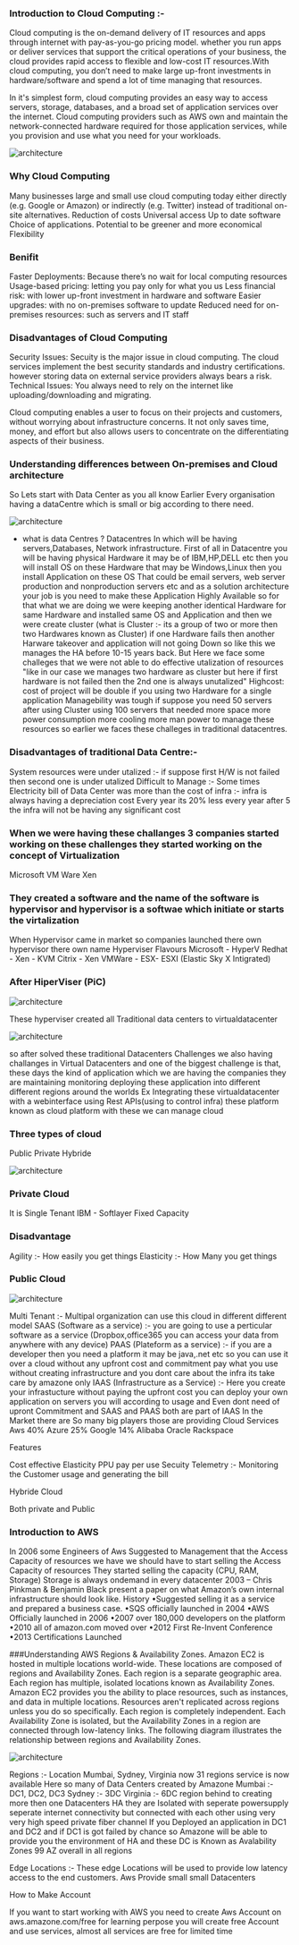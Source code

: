 ### Introduction to Cloud Computing :-

  Cloud computing is the on-demand delivery of IT resources and apps through internet with pay-as-you-go pricing model.
  whether you run apps or deliver services that support the critical operations of your business, the cloud provides rapid access to flexible and low-cost IT 
  resources.With cloud computing, you don’t need to make large up-front investments in hardware/software and spend a lot of time managing that resources.

  In it's simplest form, cloud computing provides an easy way to access servers, storage, databases, and a broad set of application services over the internet. 
  Cloud computing providers such as AWS own and maintain the network-connected hardware required for those application services, while you provision and use 
  what you need for your workloads.

![architecture](./images/WhatIsCC.png)

### Why Cloud Computing

  Many businesses large and small use cloud computing today either directly  (e.g. Google or Amazon) or indirectly (e.g. Twitter) instead of traditional on-site alternatives.
   Reduction of costs
   Universal access
   Up to date software
   Choice of applications.
   Potential to be greener and more economical
   Flexibility

### Benifit

  Faster Deployments: Because there’s no wait for local computing resources
  Usage-based pricing: letting you pay only for what you us
  Less financial risk: with lower up-front investment in hardware and software
  Easier upgrades: with no on-premises software to update
  Reduced need for on-premises resources: such as servers and IT staff

### Disadvantages of Cloud Computing

  Security Issues: Secuity is the major issue in cloud computing. The cloud  services implement the best security standards and industry  certifications. however storing data on external service providers always  bears a risk.
  Technical Issues: You always need to rely on the internet like  uploading/downloading and migrating.

  Cloud computing enables a user to focus on their projects and customers, without worrying about infrastructure concerns. It not only
  saves time, money, and effort but also allows users to concentrate on the differentiating aspects of their business.

### Understanding differences between On-premises and Cloud architecture

  So Lets start with Data Center as you all know Earlier Every organisation having a dataCentre which is small or big according to there need.

![architecture](./images/TraditionalDataCenter.png)

- what is data Centres ? 
  Datacentres In which will be having servers,Databases, Network infrastructure.
  First of all in Datacentre you will be having physical Hardware it may be of IBM,HP,DELL etc then you will install OS on these Hardware that may be Windows,Linux then you install Application on these OS That could be email servers,
  web server production and nonproduction servers etc and as a solution architecture your job is you need to make these Application Highly Available so for that what we are doing we were keeping another identical Hardware for same Hardware and installed same OS and Application
  and then we were create cluster (what is Cluster :- its a group of two or more then two  Hardwares known as Cluster) if one Hardware fails then another Harware takeover and application will not going Down so like this we manages the
  HA before 10-15 years back. But Here we face some challeges that we were not able to do effective utalization of resources "like in our case we manages two hardware as cluster but here if first hardware is not failed then the 2nd 
  one is always unutalized" 
  Highcost:  cost of project will be double if you using two Hardware for a single application 
  Managebility was tough if suppose you need 50 servers after using Cluster using 100 servers that needed more space more power consumption more cooling more man power to manage these resources so earlier we faces these challeges in traditional datacentres.

### Disadvantages of traditional Data Centre:- 
  System resources were under utalized :- if suppose first H/W is not failed then second one is under utalized
  Difficult to Manage :- 
  Some times Electricity bill of Data Center was more than the cost of infra :- infra is always having a depreciation cost Every year its 20% less every year after 5 the infra will not be having any significant cost 

### When we were having these challanges 3 companies started working on these challenges they started working on the concept of Virtualization
  Microsoft 
  VM Ware
  Xen

### They created a software and the name of the software is hypervisor and hypervisor is a softwae which initiate or starts the virtalization
  When Hypervisor came in market so companies launched there own hypervisor there own name
  Hyperviser Flavours
  Microsoft - HyperV
  Redhat - Xen - KVM 
  Citrix - Xen 
  VMWare - ESX- ESXI (Elastic Sky X Intigrated)

### After HiperViser (PiC)

![architecture](./images/afterHyperviser.png)

  These hyperviser created all Traditional data centers to virtualdatacenter

![architecture](./images/VirtualDatacenter.png)

  so after solved these traditional Datacenters Challenges we also having challanges in Virtual Datacenters and one of the biggest challenge is that, these days
  the kind of application which we are having the companies they are maintaining monitoring deploying these application into different different regions around
  the worlds
  Ex
  Integrating these virtualdatacenter with a webinterface using Rest APIs(using to control infra) these platform known as cloud platform with these we can manage cloud

### Three types of cloud 
Public 
Private 
Hybride

![architecture](./images/threeTypesOfCloud.png)

### Private Cloud

It is Single Tenant
IBM - Softlayer
Fixed Capacity

### Disadvantage
Agility :- How easily you get things
Elasticity :- How Many you get things

### Public Cloud

![architecture](./images/CloudServiceModelsIaaSPaaSSaaS.png)

Multi Tenant :- Multipal organization can use this cloud in different different model
SAAS (Software as a service) :- you are going to use a perticular software as a service (Dropbox,office365 you can access your data from anywhere with any device)
PAAS (Plateform as a service) :- if you are a developer then you need a platform it may be java,.net etc so you can use it over a cloud without any upfront cost and commitment pay what you use without creating infrastructure and you dont care about the infra its take care by amazone only
IAAS (Infrastructure as a Service) :- Here you create your infrastucture without paying the upfront cost you  can deploy your own application on servers you will according to usage and Even dont need of upront Commitment and SAAS and PAAS both are part of IAAS 
In the Market there are So many big players those are providing Cloud Services
Aws 40%
Azure 25%
Google 14%
Alibaba
Oracle
Rackspace

Features

Cost effective
Elasticity
PPU pay per use
Secuity
Telemetry :- Monitoring the Customer usage and generating the bill

Hybride Cloud 

Both private and Public 


### Introduction to AWS

In 2006 some Engineers of Aws Suggested to Management that the Access Capacity of resources we have we should have to start selling the Access Capacity of resources
They started selling the capacity (CPU, RAM, Storage) Storage is always ondemand in every datacenter 
2003 – Chris Pinkman & Benjamin Black present a paper on what Amazon’s own internal infrastructure should look like.
History
•Suggested selling it as a service and prepared a business case.
•SQS officially launched in 2004
•AWS Officially launched in 2006
•2007 over 180,000 developers on the platform
•2010 all of amazon.com moved over
•2012 First Re-Invent Conference
•2013 Certifications Launched


###Understanding AWS Regions & Availability Zones.
Amazon EC2 is hosted in multiple locations world-wide. These locations are composed of regions and Availability Zones. Each region is a separate geographic area.
Each region has multiple, isolated locations known as Availability Zones. Amazon EC2 provides you the ability to place resources, such as instances, and data in multiple locations. Resources aren't replicated across regions unless you do so specifically.
Each region is completely independent. Each Availability Zone is isolated, but the Availability Zones in a region are connected through low-latency links.
The following diagram illustrates the relationship between regions and Availability Zones.

![architecture](./images/AwsAZAndRegion.png)

Regions :- Location 
Mumbai, Sydney, Virginia now 31 regions service is now available
Here so many of Data Centers created by Amazone 
Mumbai :- DC1, DC2, DC3
Sydney :- 3DC
Virginia :- 6DC
region behind to creating more then one Datacenters HA they are Isolated with seperate powersupply seperate internet connectivity but connected 
with each other using very very high speed private fiber channel 
If you Deployed an application in DC1 and DC2 and if DC1 is got failed by chance so Amazone will be able to provide you the environment of HA and these DC is Known as 
Avalability Zones 99 AZ overall in all regions
 
Edge Locations :- These edge Locations will be used to provide low latency access to the end customers.
Aws Provide small small Datacenters


How to Make Account

If you want to start working with AWS you need to create Aws Account on aws.amazone.com/free 
for learning perpose you will create free Account and use services, almost all services are free for limited time




  



